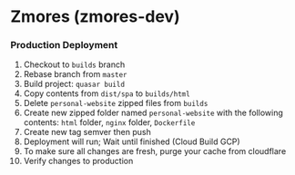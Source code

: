# Zmores (zmores-dev)

### Production Deployment
1. Checkout to `builds` branch
2. Rebase branch from `master`
3. Build project: `quasar build`
4. Copy contents from `dist/spa` to `builds/html`
5. Delete `personal-website` zipped files from `builds`
6. Create new zipped folder named `personal-website` with the following contents: `html` folder, `nginx` folder, `Dockerfile`
7. Create new tag semver then push
8. Deployment will run; Wait until finished (Cloud Build GCP)
9. To make sure all changes are fresh, purge your cache from cloudflare
10. Verify changes to production
